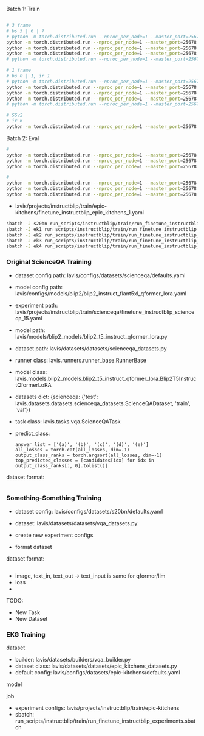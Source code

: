 

Batch 1: Train

```bash

# 3 frame
# bs 5 | 6 | 7
# python -m torch.distributed.run --nproc_per_node=1 --master_port=25678 train.py --cfg-path lavis/projects/instructblip/train/epic-kitchens/finetune_instructblip_epic_kitchens_4.yaml
python -m torch.distributed.run --nproc_per_node=1 --master_port=25678 train.py --cfg-path lavis/projects/instructblip/train/epic-kitchens/finetune_instructblip_epic_kitchens_4_ho_masks.yaml
python -m torch.distributed.run --nproc_per_node=1 --master_port=25678 train.py --cfg-path lavis/projects/instructblip/train/epic-kitchens/finetune_instructblip_epic_kitchens_4_ho_boxes.yaml
python -m torch.distributed.run --nproc_per_node=1 --master_port=25678 train.py --cfg-path lavis/projects/instructblip/train/epic-kitchens/finetune_instructblip_epic_kitchens_2.yaml
# python -m torch.distributed.run --nproc_per_node=1 --master_port=25678 train.py --cfg-path lavis/projects/instructblip/train/epic-kitchens/finetune_instructblip_epic_kitchens_2_nocls.yaml

# 1 frame
# bs 0 | 1, ir 1
# python -m torch.distributed.run --nproc_per_node=1 --master_port=25678 train.py --cfg-path lavis/projects/instructblip/train/epic-kitchens/finetune_instructblip_epic_kitchens_3.yaml
python -m torch.distributed.run --nproc_per_node=1 --master_port=25678 train.py --cfg-path lavis/projects/instructblip/train/epic-kitchens/finetune_instructblip_epic_kitchens_3_ho_masks.yaml
python -m torch.distributed.run --nproc_per_node=1 --master_port=25678 train.py --cfg-path lavis/projects/instructblip/train/epic-kitchens/finetune_instructblip_epic_kitchens_3_ho_boxes.yaml
python -m torch.distributed.run --nproc_per_node=1 --master_port=25678 train.py --cfg-path lavis/projects/instructblip/train/epic-kitchens/finetune_instructblip_epic_kitchens_1.yaml
# python -m torch.distributed.run --nproc_per_node=1 --master_port=25678 train.py --cfg-path lavis/projects/instructblip/train/epic-kitchens/finetune_instructblip_epic_kitchens_2_nocls.yaml

# SSv2
# ir 6
python -m torch.distributed.run --nproc_per_node=1 --master_port=25678 train.py --cfg-path lavis/projects/instructblip/train/s20bn/finetune_instructblip_s20bn_1.yaml
```

Batch 2: Eval
```bash
# 
python -m torch.distributed.run --nproc_per_node=1 --master_port=25678 train.py --cfg-path lavis/projects/instructblip/train/epic-kitchens/finetune_instructblip_epic_kitchens_4.yaml
python -m torch.distributed.run --nproc_per_node=1 --master_port=25678 train.py --cfg-path lavis/projects/instructblip/train/epic-kitchens/finetune_instructblip_epic_kitchens_4_ho_boxes.yaml
python -m torch.distributed.run --nproc_per_node=1 --master_port=25678 train.py --cfg-path lavis/projects/instructblip/train/epic-kitchens/finetune_instructblip_epic_kitchens_2.yaml

# 
python -m torch.distributed.run --nproc_per_node=1 --master_port=25678 train.py --cfg-path lavis/projects/instructblip/train/epic-kitchens/finetune_instructblip_epic_kitchens_4.yaml
python -m torch.distributed.run --nproc_per_node=1 --master_port=25678 train.py --cfg-path lavis/projects/instructblip/train/epic-kitchens/finetune_instructblip_epic_kitchens_4_ho_boxes.yaml
python -m torch.distributed.run --nproc_per_node=1 --master_port=25678 train.py --cfg-path lavis/projects/instructblip/train/epic-kitchens/finetune_instructblip_epic_kitchens_2.yaml

```
























 - lavis/projects/instructblip/train/epic-kitchens/finetune_instructblip_epic_kitchens_1.yaml

```bash
sbatch -J s20bn run_scripts/instructblip/train/run_finetune_instructblip_experiments.sbatch s20bn 1
sbatch -J ek1 run_scripts/instructblip/train/run_finetune_instructblip_experiments.sbatch epic_kitchens 1
sbatch -J ek2 run_scripts/instructblip/train/run_finetune_instructblip_experiments.sbatch epic_kitchens 2
sbatch -J ek3 run_scripts/instructblip/train/run_finetune_instructblip_experiments.sbatch epic_kitchens 3
sbatch -J ek4 run_scripts/instructblip/train/run_finetune_instructblip_experiments.sbatch epic_kitchens 4
```






### Original ScienceQA Training
 - dataset config path: lavis/configs/datasets/scienceqa/defaults.yaml
 - model config path: lavis/configs/models/blip2/blip2_instruct_flant5xl_qformer_lora.yaml
 - experiment path: lavis/projects/instructblip/train/scienceqa/finetune_instructblip_scienceqa_15.yaml
 - model path: lavis/models/blip2_models/blip2_t5_instruct_qformer_lora.py
 - dataset path: lavis/datasets/datasets/scienceqa_datasets.py

 - runner class: lavis.runners.runner_base.RunnerBase
 - model class: lavis.models.blip2_models.blip2_t5_instruct_qformer_lora.Blip2T5InstructQformerLoRA
 - datasets dict: {scienceqa: {'test': lavis.datasets.datasets.scienceqa_datasets.ScienceQADataset, 'train', 'val'}}
 - task class: lavis.tasks.vqa.ScienceQATask

 - predict_class:
    ```
    answer_list = ['(a)', '(b)', '(c)', '(d)', '(e)']
    all_losses = torch.cat(all_losses, dim=-1)
    output_class_ranks = torch.argsort(all_losses, dim=-1)
    top_predicted_classes = [candidates[idx] for idx in output_class_ranks[:, 0].tolist()]
    ```
 
dataset format:
```

```

### Something-Something Training
 - dataset config: lavis/configs/datasets/s20bn/defaults.yaml

 - dataset: lavis/datasets/datasets/vqa_datasets.py

 - create new experiment configs
 - format dataset

dataset format:
```

```

 - image, text_in, text_out -> text_input is same for qformer/llm
 - loss
 - 


TODO:
 - New Task
 - New Dataset


### EKG Training

dataset
 - builder: lavis/datasets/builders/vqa_builder.py
 - dataset class: lavis/datasets/datasets/epic_kitchens_datasets.py
 - default config: lavis/configs/datasets/epic-kitchens/defaults.yaml

model

job
 - experiment configs: lavis/projects/instructblip/train/epic-kitchens
 - sbatch: run_scripts/instructblip/train/run_finetune_instructblip_experiments.sbatch